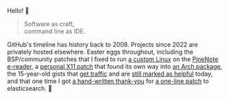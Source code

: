 Hello! 👋

> Software as craft, <br/>
> command line as IDE.

GitHub's timeline has history back to 2008. Projects since 2022 are privately hosted elsewhere. Easter eggs throughout, including the BSP/community patches that I fixed to run [a custom Linux][linux] on the [PineNote e-reader][pinenote], a [personal X11 patch][yeahconsole] that found its own way into [an Arch package][arch], the 15-year-old gists that [get traffic][mssql] and are [still marked as helpful][matplotlib] today, and that one time I got [a hand-written thank-you](img/elasticsearch.jpg) for [a one-line patch][elasticsearch] to elasticsearch. 🤣

[arch]: https://aur.archlinux.org/cgit/aur.git/tree/yeahconsole_c.patch?h=yeahconsole
[elasticsearch]: https://github.com/elastic/elasticsearch/pull/4958/files
[linux]: https://github.com/torvalds/linux/compare/master...rduplain:linux:pinenote
[matplotlib]: https://gist.github.com/rduplain/1641344
[mssql]: https://gist.github.com/rduplain/1293636
[pinenote]: https://pine64.org/devices/pinenote/
[yeahconsole]: https://github.com/rduplain/yeahconsole/commit/2248800
